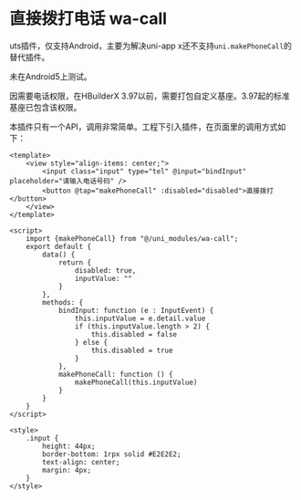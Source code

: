 # 直接拨打电话 wa-call

uts插件，仅支持Android，主要为解决uni-app x还不支持`uni.makePhoneCall`的替代插件。

未在Android5上测试。

因需要电话权限，在HBuilderX 3.97以前，需要打包自定义基座。3.97起的标准基座已包含该权限。

本插件只有一个API，调用非常简单。工程下引入插件，在页面里的调用方式如下：
```vue
<template>
	<view style="align-items: center;">
		<input class="input" type="tel" @input="bindInput" placeholder="请输入电话号码" />
		<button @tap="makePhoneCall" :disabled="disabled">直接拨打</button>
	</view>
</template>

<script>
	import {makePhoneCall} from "@/uni_modules/wa-call";
	export default {
		data() {
			return {
				disabled: true,
				inputValue: ""
			}
		},
		methods: {
			bindInput: function (e : InputEvent) {
				this.inputValue = e.detail.value
				if (this.inputValue.length > 2) {
					this.disabled = false
				} else {
					this.disabled = true
				}
			},
			makePhoneCall: function () {
				makePhoneCall(this.inputValue)
			}
		}
	}
</script>

<style>
	.input {
		height: 44px;
		border-bottom: 1rpx solid #E2E2E2;
		text-align: center;
		margin: 4px;
	}
</style>
```